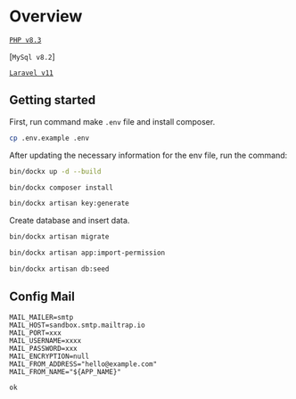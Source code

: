 # Overview

[`PHP v8.3`](https://php.net)

[`MySql v8.2`]

[`Laravel v11`](https://github.com/laravel/laravel)

## Getting started

First, run command make `.env` file and install composer.

```bash
cp .env.example .env
```

After updating the necessary information for the env file, run the command:

```bash
bin/dockx up -d --build
```

```bash
bin/dockx composer install
```

```bash
bin/dockx artisan key:generate
```

Create database and insert data.

```bash
bin/dockx artisan migrate
```

```bash
bin/dockx artisan app:import-permission
```

```bash
bin/dockx artisan db:seed
```

## Config Mail

```
MAIL_MAILER=smtp
MAIL_HOST=sandbox.smtp.mailtrap.io
MAIL_PORT=xxx
MAIL_USERNAME=xxxx
MAIL_PASSWORD=xxx
MAIL_ENCRYPTION=null
MAIL_FROM_ADDRESS="hello@example.com"
MAIL_FROM_NAME="${APP_NAME}"
```
```
ok
```